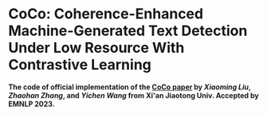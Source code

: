# CoCo: Coherence-Enhanced Machine-Generated Text Detection Under Low Resource With Contrastive Learning

**The code of official implementation of the [CoCo paper](https://arxiv.org/abs/2212.10341) by _Xiaoming Liu_, _Zhaohan Zhang_, and _Yichen Wang_ from Xi'an Jiaotong Univ. Accepted by EMNLP 2023.**
